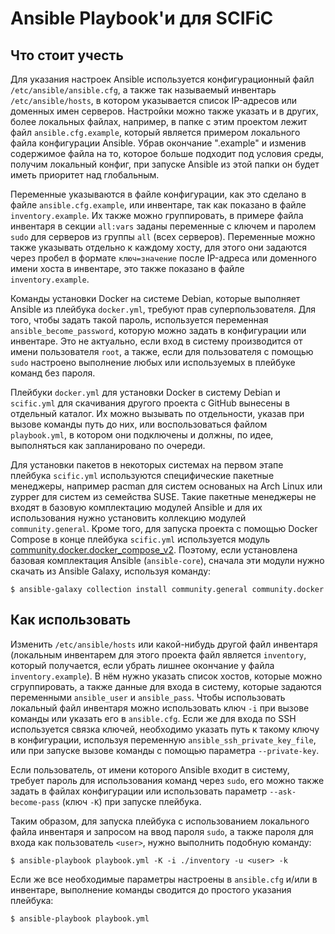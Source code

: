 # Ansible Playbook'и для SCIFiC

## Что стоит учесть

Для указания настроек Ansible используется конфигурационный файл `/etc/ansible/ansible.cfg`, 
а также так называемый инвентарь `/etc/ansible/hosts`, в котором указывается список IP-адресов 
или доменных имен серверов. Настройки можно также указать и в других, более локальных файлах, 
например, в папке с этим проектом лежит файл `ansible.cfg.example`, который является примером 
локального файла конфигурации Ansible. Убрав окончание ".example" и изменив содержимое файла 
на то, которое больше подходит под условия среды, получим локальный конфиг, при запуске Ansible 
из этой папки он будет иметь приоритет над глобальным.

Переменные указываются в файле конфигурации, как это сделано в файле `ansible.cfg.example`, 
или инвентаре, так как показано в файле `inventory.example`. Их также можно группировать, 
в примере файла инвентаря в секции `all:vars` заданы переменные с ключем и паролем `sudo` 
для серверов из группы `all` (всех серверов). Переменные можно также указывать отдельно 
к каждому хосту, для этого они задаются через пробел в формате `ключ=значение` после 
IP-адреса или доменного имени хоста в инвентаре, это также показано в файле `inventory.example`.

Команды установки Docker на системе Debian, которые выполняет Ansible из плейбука `docker.yml`, 
требуют прав суперпользователя. Для того, чтобы задать такой пароль, используется переменная 
`ansible_become_password`, которую можно задать в конфигурации или инвентаре. Это не актуально, 
если вход в систему производится от имени пользователя `root`, а также, если для пользователя 
с помощью `sudo` настроено выполнение любых или используемых в плейбуке команд без пароля.  

Плейбуки `docker.yml` для установки Docker в систему Debian и `scific.yml` для скачивания 
другого проекта с GitHub вынесены в отдельный каталог. Их можно вызывать по отдельности, 
указав при вызове команды путь до них, или воспользоваться файлом `playbook.yml`, в котором 
они подключены и должны, по идее, выполняться как запланировано по очереди.

Для установки пакетов в некоторых системах на первом этапе плейбука `scific.yml` используются 
специфические пакетные менеджеры, например pacman для систем основаных на Arch Linux или zypper 
для систем из семейства SUSE. Такие пакетные менеджеры не входят в базовую комплектацию модулей
Ansible и для их использования нужно установить коллекцию модулей `community.general`. Кроме того, 
для запуска проекта с помощью Docker Compose в конце плейбука `scific.yml` используется модуль 
[community.docker.docker_compose_v2](https://docs.ansible.com/ansible/latest/collections/community/docker/docker_compose_v2_module.html). 
Поэтому, если установлена базовая комплектация Ansible (`ansible-core`), сначала эти модули 
нужно скачать из Ansible Galaxy, используя команду:

```console
$ ansible-galaxy collection install community.general community.docker
```

## Как использовать

Изменить `/etc/ansible/hosts` или какой-нибудь другой файл инвентаря (локальным инвентарем 
для этого проекта файл является `inventory`, который получается, если убрать лишнее окончание 
у файла `inventory.example`). В нём нужно указать список хостов, которые можно сгруппировать, 
а также данные для входа в систему, которые задаются переменными `ansible_user` и `ansible_pass`. 
Чтобы использовать локальный файл инвентаря можно использовать ключ `-i` при вызове команды 
или указать его в `ansible.cfg`. Если же для входа по SSH используется связка ключей, необходимо 
указать путь к такому ключу в конфигурации, используя переменную `ansible_ssh_private_key_file`, 
или при запуске вызове команды с помощью параметра `--private-key`.

Если пользователь, от имени которого Ansible входит в систему, требует пароль для использования
команд через `sudo`, его можно также задать в файлах конфигурации или использовать параметр 
`--ask-become-pass` (ключ `-K`) при запуске плейбука.

<!--
К тому же, если пользователя необходимо добавить в группу `docker`, чтобы он имел возможность 
запускать контейнеры, а также использовать любые другие команды Docker без использования `sudo`,
необходимо в инвентаре или при запуске плейбука задать переменную `docker_user`, содержащую 
имя такого пользователя.
-->

Таким образом, для запуска плейбука с использованием локального файла инвентаря и запросом 
на ввод пароля `sudo`, а также пароля для входа как пользователь `<user>`, нужно выполнить 
подобную команду:

```console
$ ansible-playbook playbook.yml -K -i ./inventory -u <user> -k
```

Если же все необходимые параметры настроены в `ansible.cfg` и/или в инвентаре, 
выполнение команды сводится до простого указания плейбука:

```console
$ ansible-playbook playbook.yml
```

